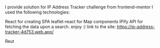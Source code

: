I provide solution for IP Address Tracker challenge from frontend-mentor I used the following technologies:

React for creating SPA
leaflet-react for Map components
IPify API for fetching the data upon a search.
enjoy :) link to the site: https://ip-address-tracker-4d753.web.app/

Reut